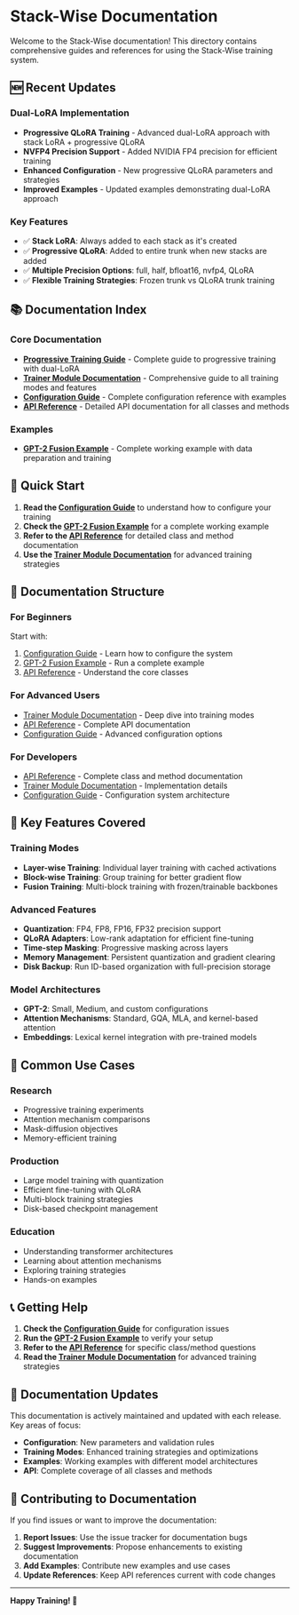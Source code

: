 # Stack-Wise Documentation

Welcome to the Stack-Wise documentation! This directory contains comprehensive guides and references for using the Stack-Wise training system.

## 🆕 Recent Updates

### Dual-LoRA Implementation
- **Progressive QLoRA Training** - Advanced dual-LoRA approach with stack LoRA + progressive QLoRA
- **NVFP4 Precision Support** - Added NVIDIA FP4 precision for efficient training
- **Enhanced Configuration** - New progressive QLoRA parameters and strategies
- **Improved Examples** - Updated examples demonstrating dual-LoRA approach

### Key Features
- ✅ **Stack LoRA**: Always added to each stack as it's created
- ✅ **Progressive QLoRA**: Added to entire trunk when new stacks are added
- ✅ **Multiple Precision Options**: full, half, bfloat16, nvfp4, QLoRA
- ✅ **Flexible Training Strategies**: Frozen trunk vs QLoRA trunk training

## 📚 Documentation Index

### Core Documentation
- **[Progressive Training Guide](PROGRESSIVE_TRAINING.md)** - Complete guide to progressive training with dual-LoRA
- **[Trainer Module Documentation](TRAINER_MODULE.md)** - Comprehensive guide to all training modes and features
- **[Configuration Guide](CONFIGURATION_GUIDE.md)** - Complete configuration reference with examples
- **[API Reference](API_REFERENCE.md)** - Detailed API documentation for all classes and methods

### Examples
- **[GPT-2 Fusion Example](../examples/gpt2_fusion/README.md)** - Complete working example with data preparation and training

## 🚀 Quick Start

1. **Read the [Configuration Guide](CONFIGURATION_GUIDE.md)** to understand how to configure your training
2. **Check the [GPT-2 Fusion Example](../examples/gpt2_fusion/README.md)** for a complete working example
3. **Refer to the [API Reference](API_REFERENCE.md)** for detailed class and method documentation
4. **Use the [Trainer Module Documentation](TRAINER_MODULE.md)** for advanced training strategies

## 📖 Documentation Structure

### For Beginners
Start with:
1. [Configuration Guide](CONFIGURATION_GUIDE.md) - Learn how to configure the system
2. [GPT-2 Fusion Example](../examples/gpt2_fusion/README.md) - Run a complete example
3. [API Reference](API_REFERENCE.md) - Understand the core classes

### For Advanced Users
- [Trainer Module Documentation](TRAINER_MODULE.md) - Deep dive into training modes
- [API Reference](API_REFERENCE.md) - Complete API documentation
- [Configuration Guide](CONFIGURATION_GUIDE.md) - Advanced configuration options

### For Developers
- [API Reference](API_REFERENCE.md) - Complete class and method documentation
- [Trainer Module Documentation](TRAINER_MODULE.md) - Implementation details
- [Configuration Guide](CONFIGURATION_GUIDE.md) - Configuration system architecture

## 🔧 Key Features Covered

### Training Modes
- **Layer-wise Training**: Individual layer training with cached activations
- **Block-wise Training**: Group training for better gradient flow
- **Fusion Training**: Multi-block training with frozen/trainable backbones

### Advanced Features
- **Quantization**: FP4, FP8, FP16, FP32 precision support
- **QLoRA Adapters**: Low-rank adaptation for efficient fine-tuning
- **Time-step Masking**: Progressive masking across layers
- **Memory Management**: Persistent quantization and gradient clearing
- **Disk Backup**: Run ID-based organization with full-precision storage

### Model Architectures
- **GPT-2**: Small, Medium, and custom configurations
- **Attention Mechanisms**: Standard, GQA, MLA, and kernel-based attention
- **Embeddings**: Lexical kernel integration with pre-trained models

## 🎯 Common Use Cases

### Research
- Progressive training experiments
- Attention mechanism comparisons
- Mask-diffusion objectives
- Memory-efficient training

### Production
- Large model training with quantization
- Efficient fine-tuning with QLoRA
- Multi-block training strategies
- Disk-based checkpoint management

### Education
- Understanding transformer architectures
- Learning about attention mechanisms
- Exploring training strategies
- Hands-on examples

## 📞 Getting Help

1. **Check the [Configuration Guide](CONFIGURATION_GUIDE.md)** for configuration issues
2. **Run the [GPT-2 Fusion Example](../examples/gpt2_fusion/README.md)** to verify your setup
3. **Refer to the [API Reference](API_REFERENCE.md)** for specific class/method questions
4. **Read the [Trainer Module Documentation](TRAINER_MODULE.md)** for advanced training strategies

## 🔄 Documentation Updates

This documentation is actively maintained and updated with each release. Key areas of focus:

- **Configuration**: New parameters and validation rules
- **Training Modes**: Enhanced training strategies and optimizations
- **Examples**: Working examples with different model architectures
- **API**: Complete coverage of all classes and methods

## 📝 Contributing to Documentation

If you find issues or want to improve the documentation:

1. **Report Issues**: Use the issue tracker for documentation bugs
2. **Suggest Improvements**: Propose enhancements to existing documentation
3. **Add Examples**: Contribute new examples and use cases
4. **Update References**: Keep API references current with code changes

---

**Happy Training! 🚀**
